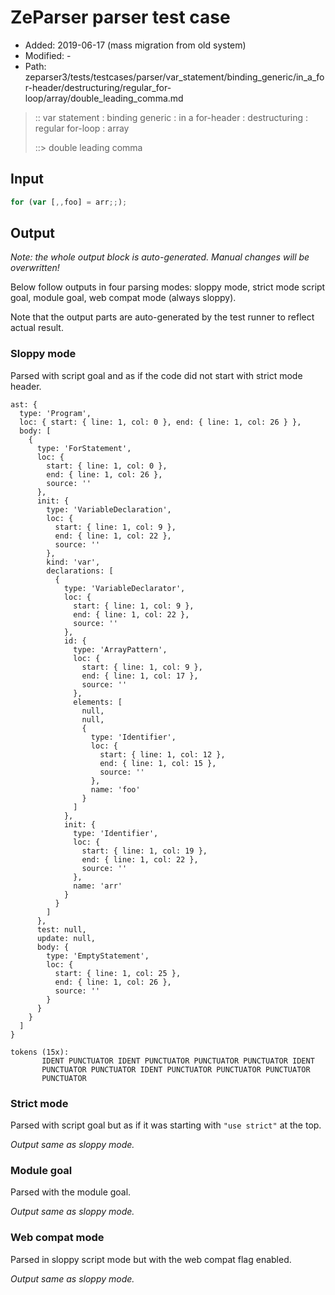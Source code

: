 # ZeParser parser test case

- Added: 2019-06-17 (mass migration from old system)
- Modified: -
- Path: zeparser3/tests/testcases/parser/var_statement/binding_generic/in_a_for-header/destructuring/regular_for-loop/array/double_leading_comma.md

> :: var statement : binding generic : in a for-header : destructuring : regular for-loop : array
>
> ::> double leading comma

## Input

`````js
for (var [,,foo] = arr;;);
`````

## Output

_Note: the whole output block is auto-generated. Manual changes will be overwritten!_

Below follow outputs in four parsing modes: sloppy mode, strict mode script goal, module goal, web compat mode (always sloppy).

Note that the output parts are auto-generated by the test runner to reflect actual result.

### Sloppy mode

Parsed with script goal and as if the code did not start with strict mode header.

`````
ast: {
  type: 'Program',
  loc: { start: { line: 1, col: 0 }, end: { line: 1, col: 26 } },
  body: [
    {
      type: 'ForStatement',
      loc: {
        start: { line: 1, col: 0 },
        end: { line: 1, col: 26 },
        source: ''
      },
      init: {
        type: 'VariableDeclaration',
        loc: {
          start: { line: 1, col: 9 },
          end: { line: 1, col: 22 },
          source: ''
        },
        kind: 'var',
        declarations: [
          {
            type: 'VariableDeclarator',
            loc: {
              start: { line: 1, col: 9 },
              end: { line: 1, col: 22 },
              source: ''
            },
            id: {
              type: 'ArrayPattern',
              loc: {
                start: { line: 1, col: 9 },
                end: { line: 1, col: 17 },
                source: ''
              },
              elements: [
                null,
                null,
                {
                  type: 'Identifier',
                  loc: {
                    start: { line: 1, col: 12 },
                    end: { line: 1, col: 15 },
                    source: ''
                  },
                  name: 'foo'
                }
              ]
            },
            init: {
              type: 'Identifier',
              loc: {
                start: { line: 1, col: 19 },
                end: { line: 1, col: 22 },
                source: ''
              },
              name: 'arr'
            }
          }
        ]
      },
      test: null,
      update: null,
      body: {
        type: 'EmptyStatement',
        loc: {
          start: { line: 1, col: 25 },
          end: { line: 1, col: 26 },
          source: ''
        }
      }
    }
  ]
}

tokens (15x):
       IDENT PUNCTUATOR IDENT PUNCTUATOR PUNCTUATOR PUNCTUATOR IDENT
       PUNCTUATOR PUNCTUATOR IDENT PUNCTUATOR PUNCTUATOR PUNCTUATOR
       PUNCTUATOR
`````

### Strict mode

Parsed with script goal but as if it was starting with `"use strict"` at the top.

_Output same as sloppy mode._

### Module goal

Parsed with the module goal.

_Output same as sloppy mode._

### Web compat mode

Parsed in sloppy script mode but with the web compat flag enabled.

_Output same as sloppy mode._
